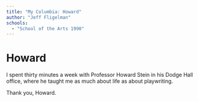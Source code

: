 ```yaml
---
title: "My Columbia: Howard"
author: "Jeff Fligelman"
schools:
  - "School of the Arts 1990"
---
```


# Howard

I spent thirty minutes a week with Professor Howard Stein in his Dodge Hall office, where he taught me as much about life as about playwriting.

Thank you, Howard.
